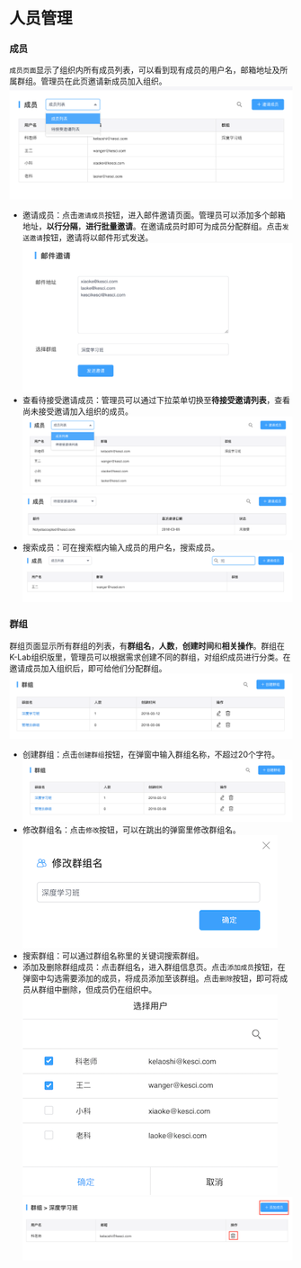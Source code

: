 # 人员管理
### 成员

`成员页面`显示了组织内所有成员列表，可以看到现有成员的用户名，邮箱地址及所属群组。管理员在此页邀请新成员加入组织。
![image description](/image/成员.png)
* 邀请成员：点击`邀请成员`按钮，进入邮件邀请页面。管理员可以添加多个邮箱地址，**以行分隔**，**进行批量邀请**。在邀请成员时即可为成员分配群组。点击`发送邀请`按钮，邀请将以邮件形式发送。
![image description](/image/邮件邀请.png)
* 查看待接受邀请成员：管理员可以通过下拉菜单切换至**待接受邀请列表**，查看尚未接受邀请加入组织的成员。
![image description](/image/成员-切换列表.png)
![image description](/image/待接受邀请成员.png)
* 搜索成员：可在搜索框内输入成员的用户名，搜索成员。
![image description](/image/成员搜索.png)

### 群组

群组页面显示所有群组的列表，有**群组名**，**人数**，**创建时间**和**相关操作**。群组在K-Lab组织版里，管理员可以根据需求创建不同的群组，对组织成员进行分类。在邀请成员加入组织后，即可给他们分配群组。
![image description](/image/群组列表.png)
* 创建群组：点击`创建群组`按钮，在弹窗中输入群组名称，不超过20个字符。
![image description](/image/群组列表.png)
* 修改群组名：点击`修改`按钮，可以在跳出的弹窗里修改群组名。
![image description](/image/修改群组名.png)
* 搜索群组：可以通过群组名称里的关键词搜索群组。
* 添加及删除群组成员：点击群组名，进入群组信息页。点击`添加成员`按钮，在弹窗中勾选需要添加的成员，将成员添加至该群组。点击`删除`按钮，即可将成员从群组中删除，但成员仍在组织中。
![image description](/image/群组-添加成员.png)
![image description](/image/群组-删除成员.png)

